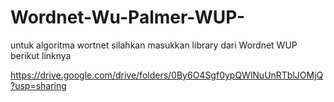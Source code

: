 # Wordnet-Wu-Palmer-WUP-

untuk algoritma wortnet silahkan masukkan library dari Wordnet WUP
berikut linknya 

https://drive.google.com/drive/folders/0By6O4Sgf0ypQWlNuUnRTblJOMjQ?usp=sharing
